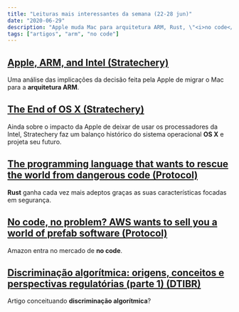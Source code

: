 ```yaml
---
title: "Leituras mais interessantes da semana (22-28 jun)"
date: "2020-06-29"
description: "Apple muda Mac para arquitetura ARM, Rust, \"<i>no code</i>\" na Amazon e discriminação algorítmica."
tags: ["artigos", "arm", "no code"]
---
```

## [Apple, ARM, and Intel (Stratechery)](https://stratechery.com/2020/apple-arm-and-intel/) ##
Uma análise das implicações da decisão feita pela Apple de migrar o Mac para a **arquitetura ARM**.

## [The End of OS X (Stratechery)](https://stratechery.com/2020/the-end-of-os-x) ##
Ainda sobre o impacto da Apple de deixar de usar os processadores da Intel, Stratechery faz um balanço histórico do sistema operacional **OS X** e projeta seu futuro.

## [The programming language that wants to rescue the world from dangerous code (Protocol)](https://www.protocol.com/rust-programming-safety-security) ##
**Rust** ganha cada vez mais adeptos graças as suas características focadas em segurança.

## [No code, no problem? AWS wants to sell you a world of prefab software (Protocol)](https://www.protocol.com/amazon-aws-honeycode-low-code-no-code) ##
Amazon entra no mercado de **no code**.

## [Discriminação algorítmica: origens, conceitos e perspectivas regulatórias (parte 1) (DTIBR)](https://www.dtibr.com/post/discrimina%C3%A7%C3%A3o-algor%C3%ADtmica-origens-conceitos-e-perspectivas-regulat%C3%B3rias-parte-1) ##
Artigo conceituando **discriminação algorítmica**?
